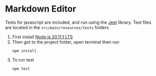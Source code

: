 # Markdown Editor

Tests for javascript are included, and run using the [Jest](https://jestjs.io/docs/getting-started) library.
Test files are located in the `src/main/resources/tests` folders

1. First install [Node.js 20.11.1 LTS](https://nodejs.org/en)
2. Then got to the project folder, open terminal then run
    ```shell
    npm install
    ```
3. To run test
    ```shell
    npm test
    ```
